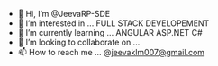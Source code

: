 - 👋 Hi, I’m @JeevaRP-SDE
- 👀 I’m interested in ... FULL STACK DEVELOPEMENT
- 🌱 I’m currently learning ... ANGULAR ASP.NET C# 
- 💞️ I’m looking to collaborate on ... 
- 📫 How to reach me ... @jeevaklm007@gmail.com

<!---
JeevaRP-SDE/JeevaRP-SDE is a ✨ special ✨ repository because its `README.md` (this file) appears on your GitHub profile.
You can click the Preview link to take a look at your changes.
--->
